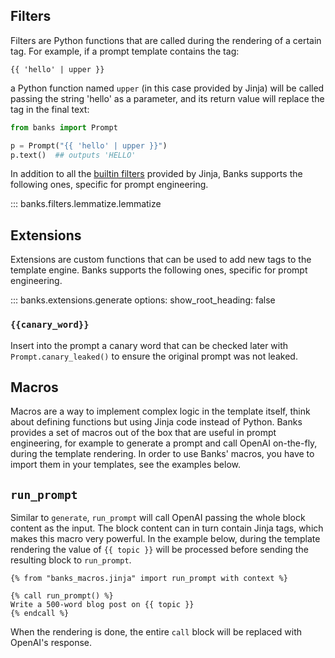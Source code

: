 ## Filters

Filters are Python functions that are called during the rendering of a certain tag. For example, if a prompt template
contains the tag:

```jinja
{{ 'hello' | upper }}
```

a Python function named `upper` (in this case provided by Jinja) will be called passing the string 'hello' as a
parameter, and its return value will replace the tag in the final text:

```python
from banks import Prompt

p = Prompt("{{ 'hello' | upper }}")
p.text()  ## outputs 'HELLO'
```

In addition to all the [builtin filters](https://jinja.palletsprojects.com/en/3.1.x/templates/#list-of-builtin-filters)
provided by Jinja, Banks supports the following ones, specific for prompt engineering.


::: banks.filters.lemmatize.lemmatize

## Extensions

Extensions are custom functions that can be used to add new tags to the template engine.
Banks supports the following ones, specific for prompt engineering.

::: banks.extensions.generate
    options:
        show_root_heading: false

### `{{canary_word}}`

Insert into the prompt a canary word that can be checked later with `Prompt.canary_leaked()`
to ensure the original prompt was not leaked.

## Macros

Macros are a way to implement complex logic in the template itself, think about defining functions but using Jinja
code instead of Python. Banks provides a set of macros out of the box that are useful in prompt engineering,
for example to generate a prompt and call OpenAI on-the-fly, during the template rendering.
In order to use Banks' macros, you have to import them in your templates, see the examples below.

<h2 class="doc-heading"><code>run_prompt</code></h2>

Similar to `generate`, `run_prompt` will call OpenAI passing the whole block content as the input. The block
content can in turn contain Jinja tags, which makes this macro very powerful. In the example below, during
the template rendering the value of `{{ topic }}` will be processed before sending the resulting block to
`run_prompt`.

```jinja
{% from "banks_macros.jinja" import run_prompt with context %}

{% call run_prompt() %}
Write a 500-word blog post on {{ topic }}
{% endcall %}
```

When the rendering is done, the entire `call` block will be replaced with OpenAI's response.
